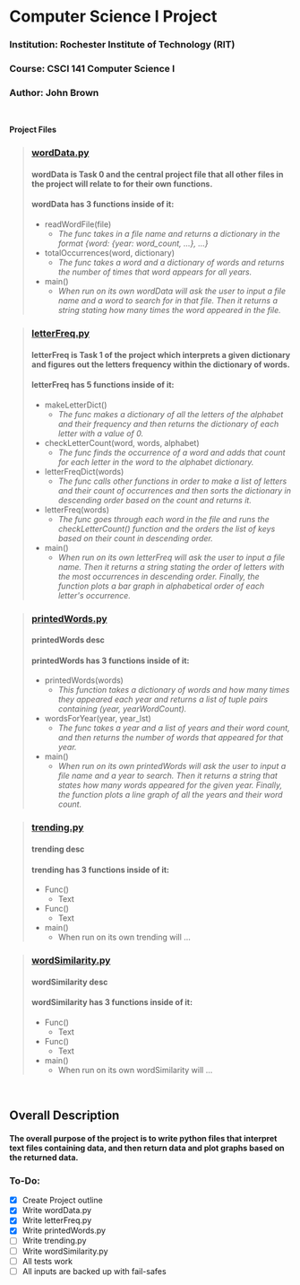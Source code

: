 # Computer Science I Project
### Institution: Rochester Institute of Technology (RIT)
### Course: CSCI 141 Computer Science I
### Author: John Brown

<br> 

**Project Files**

> ### [wordData.py](wordData.py)
> #### wordData is Task 0 and the central project file that all other files in the project will relate to for their own functions.
> #### wordData has 3 functions inside of it:
> - readWordFile(file)
>   - *The func takes in a file name and returns a dictionary in the format {word: {year: word_count, ...}, ...}*
> - totalOccurrences(word, dictionary)
>   - *The func takes a word and a dictionary of words and returns the number of times that word appears for all years.*
> - main()
>   - *When run on its own wordData will ask the user to input a file name and a word to search for in that file. Then it
>   returns a string stating how many times the word appeared in the file.*

> ### [letterFreq.py](letterFreq.py) 
> #### letterFreq is Task 1 of the project which interprets a given dictionary and figures out the letters frequency within the dictionary of words.
> #### letterFreq has 5 functions inside of it:
> - makeLetterDict()
>   - *The func makes a dictionary of all the letters of the alphabet and their frequency and then returns the 
>   dictionary of each letter with a value of 0.*
> - checkLetterCount(word, words, alphabet)
>   - *The func finds the occurrence of a word and adds that count for each letter in the word to the alphabet 
>   dictionary.*
> - letterFreqDict(words)
>   - *The func calls other functions in order to make a list of letters and their count of occurrences and then sorts 
>   the dictionary in descending order based on the count and returns it.*
> - letterFreq(words)
>   - *The func goes through each word in the file and runs the checkLetterCount() function and the orders the list of 
>   keys based on their count in descending order.*
> - main()
>   - *When run on its own letterFreq will ask the user to input a file name. Then it returns a string stating the order
>   of letters with the most occurrences in descending order. Finally, the function plots a bar graph in alphabetical 
>   order of each letter's occurrence.*

> ### [printedWords.py](printedWords.py)
> #### printedWords desc
> #### printedWords has 3 functions inside of it:
> - printedWords(words)
>   - *This function takes a dictionary of words and how many times they appeared each year
>   and returns a list of tuple pairs containing (year, yearWordCount).*
> - wordsForYear(year, year_lst)
>   - *The func takes a year and a list of years and their word count, and
    then returns the number of words that appeared for that year.*
> - main()
>   - *When run on its own printedWords will ask the user to input a file name and a year to search. Then it returns a 
>   string that states how many words appeared for the given year. Finally, the function plots a line graph of all the
>   years and their word count.*

> ### [trending.py](trending.py)
> #### trending desc
> #### trending has 3 functions inside of it:
> - Func()
>   - Text
> - Func()
>   - Text
> - main()
>   - When run on its own trending will ...

> ### [wordSimilarity.py](wordSimilarity.py)
> #### wordSimilarity desc
> #### wordSimilarity has 3 functions inside of it:
> - Func()
>   - Text
> - Func()
>   - Text
> - main()
>   - When run on its own wordSimilarity will ...

<br>

## Overall Description
#### The overall purpose of the project is to write python files that interpret text files containing data, and then return data and plot graphs based on the returned data.

### To-Do:
- [x] Create Project outline
- [x] Write wordData.py
- [x] Write letterFreq.py
- [x] Write printedWords.py
- [ ] Write trending.py
- [ ] Write wordSimilarity.py
- [ ] All tests work
- [ ] All inputs are backed up with fail-safes